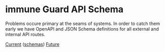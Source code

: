immune Guard API Schema
=======================

Problems occure primary at the seams of systems. In order to catch them early
we have OpenAPI and JSON Schema definitions for all external and internal API
routes. 

[Current](./api-v1.openapi.yml) ([schemas](./base))
[Future](./api-v2.d.ts)
